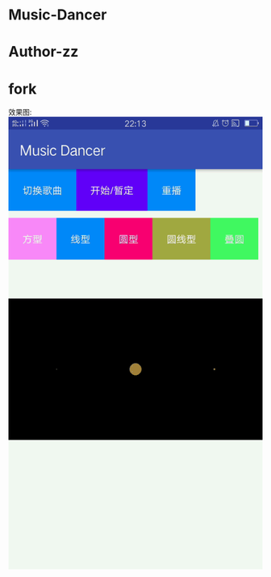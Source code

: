 # Music-Dancer
# Author-zz
# fork
效果图:
![](https://github.com/zealforyou/Music-Dancer/raw/master/gif1.gif)